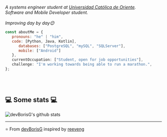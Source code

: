 <p><em>A systems engineer student at <a href="https://www.uco.edu.co/">Universidad Católica de Oriente</a>.</br>Software and Mobile Developer student.</br></br>Improving day by day😊</br>
</em></p>


```javascript
const aboutMe = {
   pronouns: "he" | "him",
   code: [Python, Java, Kotlin],
      databases: ["PostgreSQL", "mySQL", "SQLServer"],
      mobile: ["Android"]
   },
   currentOccupation: ["Student, open for job opportunities"],
   challenge: "I'm working towards being able to run a marathon.",
};
```
</br></br>
<h2>💻 Some stats 💻</h2>

![devBorisG's github stats](https://github-readme-stats.vercel.app/api?username=devBorisG&show_icons=true&title_color=fff&icon_color=79ff97&text_color=9f9f9f&bg_color=151515)

---

⭐️ From [devBorisG](https://github.com/devBorisG) inspired by [reeveng](https://github.com/reeveng)
